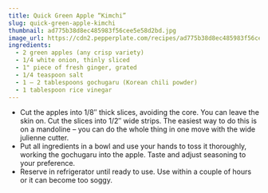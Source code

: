 ```yaml
---
title: Quick Green Apple “Kimchi”
slug: quick-green-apple-kimchi
thumbnail: ad775b38d8ec485983f56cee5e58d2bd.jpg
image_url: https://cdn2.pepperplate.com/recipes/ad775b38d8ec485983f56cee5e58d2bd.jpg
ingredients:
  - 2 green apples (any crisp variety)
  - 1/4 white onion, thinly sliced
  - 1" piece of fresh ginger, grated
  - 1/4 teaspoon salt
  - 1 – 2 tablespoons gochugaru (Korean chili powder)
  - 1 tablespoon rice vinegar
---
```


* Cut the apples into 1/8″ thick slices, avoiding the core. You can leave the skin on. Cut the slices into 1/2″ wide strips. The easiest way to do this is on a mandoline – you can do the whole thing in one move with the wide julienne cutter.
* Put all ingredients in a bowl and use your hands to toss it thoroughly, working the gochugaru into the apple. Taste and adjust seasoning to your preference.
* Reserve in refrigerator until ready to use. Use within a couple of hours or it can become too soggy.
